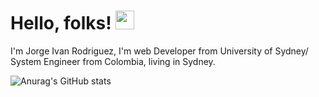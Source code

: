 # Hello, folks! <img src="https://raw.githubusercontent.com/MartinHeinz/MartinHeinz/master/wave.gif" width="30px">


I'm Jorge Ivan Rodriguez, I'm web Developer from University of Sydney/ System Engineer from Colombia, living in Sydney.



![Anurag's GitHub stats](https://github-readme-stats.vercel.app/api?username=ivany9&show_icons=true&theme=radical)

